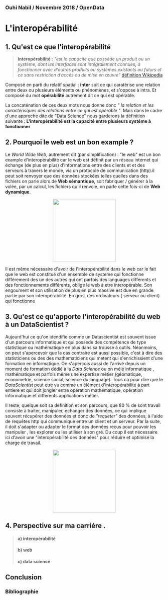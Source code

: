 
### Ouhi Nabil / Novembre 2018 / OpenData

L'interopérabilité
====================

## 1. Qu'est ce que l'interopérabilité
> **Interopérabilité :** *"est la capacité que possède un produit ou un système, dont les interfaces sont intégralement connues, à fonctionner avec d’autres produits ou systèmes existants ou futurs et ce sans restriction d’accès ou de mise en œuvre"*
[définition Wikipedia](https://fr.wikipedia.org/wiki/Interop%C3%A9rabilit%C3%A9)

Composé en parti du relatif spatial : **inter** soit ce qui caratérise une relation entre deux ou plusieurs éléments ou phénomènes, et s'oppose à intra. Et composé du mot **opérabilité** autrement dit ce qui est opérable.

La concaténation de ces deux mots nous donne donc *" la relation et les caractérisques des relations entre ce qui est opérable "*. Mais dans le cadre d'une approche dite de "Data Science" nous garderons la définition suivante : **L'interopérabilité est la capacité entre plusieurs systéme à fonctionner**


## 2. Pourquoi le web est un bon example ?

Le *World Wide Web*, autrement dit (par simplification) : "le web"  est un bon example d'interopérabilité car le web est définit par un réseau internet qui échange (de plus en plus) d'informations entre des clients et et des serveurs à travers le monde, via un protocole de communication (http).il peut soit renvoyer que des données stockées telles quelles dans des fichiers on parle alors de **Web sémantique**, soit fabriquer / générer à la volée, par un calcul, les fichiers qu'il renvoie, on parle cette fois-ci de **Web dynamique**.

<p align="center">
<img src="https://media.boingboing.net/wp-content/uploads/2016/12/Mirai-01.jpg" width="200" ) >
</p>
Il est même nécessaire d'avoir de l'interopérabilité dans le web car le fait que le web est constitué d'un ensemble de systeme qui fonctionne différement des un des autres qui ont parfois des languages différents et des fonctionnements différents, oblige le web à etre interopérable. Son engoument et son utilisation de plus en plus massive est due en grande partie par son interopérabilité. En gros, des ordinateurs ( serveur ou client) qui fonctionne 

## 3. Qu'est ce qu'apporte l'interopérabilité du web à un DataScientist ?

Aujourd'hui ce qu'on idendifie comme un Datascientist est souvent issue d'un parcours informatique et qui possede des compétence de type statistique ou mathématique en plus dans sa trousse à outils. Néanmoins, on peut s'apercevoir que la cas contraire est aussi possible, c'est à dire des statisticiens ou des des mathématiciens qui metent qui s'enrichissient d'une formation en informatique. On s'apercois aussi de l'arrivé depuis un moment de formation dédié à la *Data Science*  ou on méle informatique , mathématique et parfois même une expertise métier (géomatique, econometrie, science social, science du language). Tous ca pour dire que le *DataScientist* peut etre vu comme un élément d'interopérabilité à part entiere et  qui doit jongler entre opération mathématique, opération informatique et differents applications métier. 

Il reste, quelque soit sa definition et son parcours, que 80 % de sont travail consiste à traiter, manipuler, echanger des données, ce qui implique souvent récupérer des données et donc de *"requeter"* des données, à l'aide de requêtes http  qui communique entre un client et un serveur. Par la suite, il doit s'adapter ou adapter le format des données recus pour pouvoir les manipuler , les explorer ou les utiliser à son gré. Du coup il est nécessaire ici d'avoir une "interopérabilité des données" pour réduire et optimisé la charge de travail.
<p align="center">
<img src="https://www.raconteur.net/wp-content/uploads/2016/10/Unstoppable-march-of-decision-science-1280x720.jpg" width="200")>
</p>

## 4. Perspective sur ma carriére . 

> #### a) interopérabilité
> #### b) web
> #### c) data science

## Conclusion

### Bibliographie
